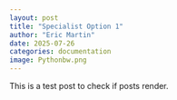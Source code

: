 ```yaml
---
layout: post
title: "Specialist Option 1"
author: "Eric Martin"
date: 2025-07-26
categories: documentation
image: Pythonbw.png
---
```


This is a test post to check if posts render.
